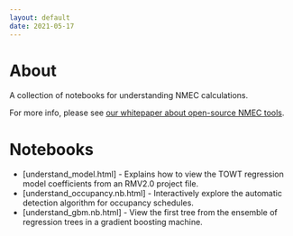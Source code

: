 ```yaml
---
layout: default
date: 2021-05-17
---
```

# About
A collection of notebooks for understanding NMEC calculations.

For more info, please see [our whitepaper about open-source NMEC tools](https://www.lincusenergy.com/resources/publications/).

# Notebooks
* [understand_model.html] - Explains how to view the TOWT regression model coefficients from an RMV2.0 project file.
* [understand_occupancy.nb.html] - Interactively explore the automatic detection algorithm for occupancy schedules.
* [understand_gbm.nb.html] - View the first tree from the ensemble of regression trees in a gradient boosting machine.
